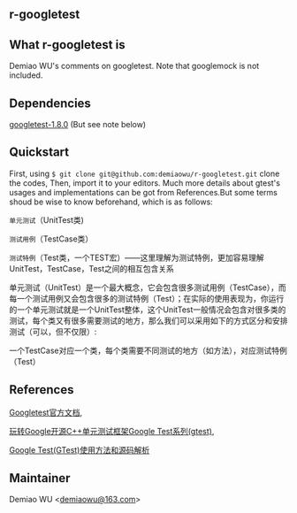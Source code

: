 ## r-googletest 

## What r-googletest is

Demiao WU's comments on googletest. Note that googlemock is not included.

## Dependencies

[googletest-1.8.0](https://github.com/google/googletest) (But see note below)  

## Quickstart

First, using `$ git clone git@github.com:demiaowu/r-googletest.git` clone the codes, Then, import it to your editors. Much more details about gtest's usages and implementations can be got from References.But some terms shoud be wise to know beforehand, which is as follows:  

`单元测试`（UnitTest类)  

`测试用例`（TestCase类）  

`测试特例`（Test类，一个TEST宏）——这里理解为测试特例，更加容易理解UnitTest，TestCase，Test之间的相互包含关系  

单元测试（UnitTest）是一个最大概念，它会包含很多测试用例（TestCase），而每一个测试用例又会包含很多的测试特例（Test）；在实际的使用表现为，你运行的一个单元测试就是一个UnitTest整体，这个UnitTest一般情况会包含对很多类的测试，每个类又有很多需要测试的地方，那么我们可以采用如下的方式区分和安排测试（可以，但不仅限）:  

一个TestCase对应一个类，每个类需要不同测试的地方（如方法），对应测试特例（Test）

## References

[Googletest官方文档](https://github.com/google/googletest/blob/master/googletest/docs/Documentation.md),  

[玩转Google开源C++单元测试框架Google Test系列(gtest)](http://www.cnblogs.com/coderzh/archive/2009/04/06/1426755.html),  

[Google Test(GTest)使用方法和源码解析](http://blog.csdn.net/breaksoftware/article/category/6172527)  


## Maintainer

Demiao WU <[demiaowu@163.com](demiaowu@163.com)>
